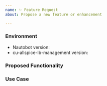 ```yaml
---
name: ✨ Feature Request
about: Propose a new feature or enhancement

---
```


### Environment
* Nautobot version:  <!-- Example: 1.4 -->
* cu-allspice-lb-management version:  <!-- Example: 0.1.0 -->

<!--
    Describe in detail the new functionality you are proposing.
-->
### Proposed Functionality

<!--
    Convey an example use case for your proposed feature. Write from the
    perspective of a user who would benefit from the proposed
    functionality and describe how.
--->
### Use Case

